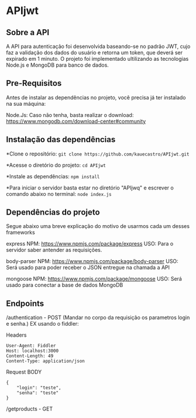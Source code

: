 # APIjwt

## Sobre a API  

A API para autenticação foi desenvolvida baseando-se no padrão JWT, cujo faz a validação dos dados do usuário e retorna um token, que deverá ser expirado em 1 minuto. O projeto foi implementado ultilizando as tecnologias Node.js e MongoDB para banco de dados.

## Pre-Requisitos

Antes de instalar as dependências no projeto, você precisa já ter instalado na sua máquina:

Node.Js: Caso não tenha, basta realizar o download: https://www.mongodb.com/download-center#community

## Instalação das dependências

*Clone o repositório: `git clone https://github.com/kauecastro/APIjwt.git`

*Acesse o diretório do projeto: `cd APIjwt`

*Instale as dependências: `npm install`

*Para iniciar o servidor basta estar no diretório "APIjwq" e escrever o comando abaixo no terminal: `node index.js`

## Dependências do projeto

Segue abaixo uma breve explicação do motivo de usarmos cada um desses frameworks

express NPM: https://www.npmjs.com/package/express USO: Para o servidor saber antender as requisições.

body-parser NPM: https://www.npmjs.com/package/body-parser USO: Será usado para poder receber o JSON entregue na chamada a API

mongoose NPM: https://www.npmjs.com/package/mongoose USO: Será usado para conectar a base de dados MongoDB
 
## Endpoints

/authentication - POST (Mandar no corpo da requisição os parametros login e senha.) 
EX usando o fiddler:

Headers
```
User-Agent: Fiddler
Host: localhost:3000
Content-Length: 49
Content-Type: application/json
```
Request BODY
```
{
    "login": "teste",
    "senha": "teste"
}
```
/getproducts - GET
